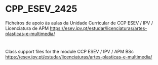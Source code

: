 # CPP_ESEV_2425
Ficheiros de apoio às aulas da Unidade Curricular de CCP 
ESEV / IPV / Licenciatura de APM 
https://esev.ipv.pt/estudar/licenciaturas/artes-plasticas-e-multimedia/

# 
Class support files for the module CCP
ESEV / IPV / APM BSc
https://esev.ipv.pt/estudar/licenciaturas/artes-plasticas-e-multimedia/

